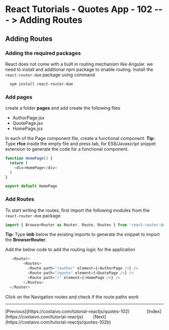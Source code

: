 # React Tutorials - Quotes App - 102 --- > Adding Routes

## Adding Routes

### Adding the required packages

React does not come with a built in routing mechanism like Angular. we need to install and additional npm package to enable routing.
Install the `react-router-dom` package using command

``` bash
  npm install react-router-dom
```

### Add pages

create a folder **pages** and add create the following files 
- AuthorPage.jsx
- QuotePage.jsx
- HomePage.jsx

In each of the Page component file, create a functional component. 
**Tip:** Type **rfce** inside the empty file and press tab, for ES6/Javascript snippet extension to generate the code for a functional component.

``` javascript
function HomePage() {
  return (
    <div>HomePage</div>
  )
}

export default HomePage
```

### Add Routes

To start writing the routes, first import the following modules from the `react-router-dom` package

``` javascript
import { BrowserRouter as Router, Route, Routes } from 'react-router-dom';
```

**Tip:** Type **imb** below the existing imports to generate the snippet to import the **BrowserRouter**.

Add the below code to add the routing logic for the application

``` javascript
   <Router>
        <Routes>
          <Route path="/author" element={<AuthorPage />} />
          <Route path="/quote" element={<QuotePage />} />
          <Route path="/" element={<HomePage />} />
        </Routes>
  </Router>
```

Click on the Navigation routes and check if the route paths work

<hr/>
[Previous](https://costaivo.com/tutorial-reactjs/quotes-102)  &nbsp;&nbsp;&nbsp;&nbsp;&nbsp;&nbsp;&nbsp;&nbsp;&nbsp;&nbsp;&nbsp;&nbsp;
[Index](https://costaivo.com/tutorial-reactjs) &nbsp;&nbsp;&nbsp;&nbsp;&nbsp;&nbsp;
[Next](https://costaivo.com/tutorial-reactjs/quotes-102b) 

